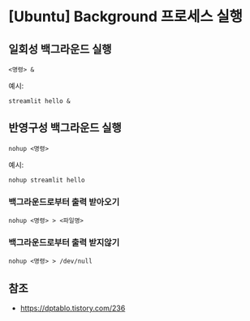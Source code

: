 # [Ubuntu] Background 프로세스 실행

## 일회성 백그라운드 실행

```shell
<명령> &
```

예시:

```shell
streamlit hello &
```

## 반영구성 백그라운드 실행

```shell
nohup <명령>
```

예시:

```shell
nohup streamlit hello
```

### 백그라운드로부터 출력 받아오기

```shell
nohup <명령> > <파일명>
```

### 백그라운드로부터 출력 받지않기

```shell
nohup <명령> > /dev/null
```



## 참조

- https://dptablo.tistory.com/236